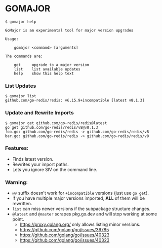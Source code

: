 # GOMAJOR

```
$ gomajor help

GoMajor is an experimental tool for major version upgrades

Usage:

    gomajor <command> [arguments]

The commands are:

    get     upgrade to a major version
    list    list available updates
    help    show this help text
```

### List Updates

```
$ gomajor list
github.com/go-redis/redis: v6.15.9+incompatible [latest v8.1.3]
```

### Update and Rewrite Imports

```
$ gomajor get github.com/go-redis/redis@latest
go get github.com/go-redis/redis/v8@v8.1.3
foo.go: github.com/go-redis/redis -> github.com/go-redis/redis/v8
bar.go: github.com/go-redis/redis -> github.com/go-redis/redis/v8
```

### Features:

* Finds latest version.
* Rewrites your import paths.
* Lets you ignore SIV on the command line.

### Warning:

* `@v` suffix doesn't work for `+incompatible` versions (just use `go get`).
* If you have multiple major versions imported, **ALL** of them will be rewritten.
* `list` can miss newer versions if the subpackage structure changes.
* `@latest` and `@master` scrapes pkg.go.dev and will stop working at some point.
    * https://proxy.golang.org/ only allows listing minor versions.
    * https://github.com/golang/go/issues/36785
    * https://github.com/golang/go/issues/40323
    * https://github.com/golang/go/issues/40323